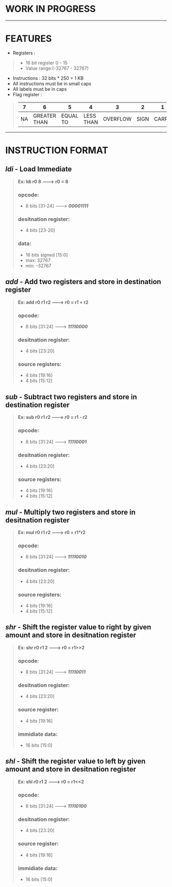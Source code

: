 # WORK IN PROGRESS

---

# FEATURES

- Registers : 
>- 16 bit register 0 - 15  
>- Value range:(-32767 - 32767)
- Instructions : 32 bits * 250 = 1 KB
- All instructions must be in small caps
- All labels must be in caps
- Flag register :
> |  7   |  6             |  5         |  4          |  3       |  2   |  1    |  0   |
> | ---- | -------------- | ---------- | ----------- | -------- | ---- | ----- | ---- |
> |  NA  |  GREATER THAN  |  EQUAL TO  |  LESS THAN  | OVERFLOW | SIGN | CARRY | ZERO |

---

<!-- (31)00000000(24) (23)0000(20) (19)0000(16) (15)0000(12) (11)0000(8) (7)0000(4) (3)0000(0) -->

# INSTRUCTION FORMAT

## ***ldi*** - Load Immediate 
>  **Ex: ldi r0 8 ---> r0 = 8**
> ### opcode: 
>- 8 bits [31-24] ---> ***00001111***  
> ### desitnation register: 
>- 4 bits [23-20]  
> ### data: 
>- 16 bits signed [15:0]  
>- max: 32767
>- min: -32767

## ***add*** - Add two registers and store in destination register
>  **Ex: add r0 r1 r2 ---> r0 = r1 + r2**
> ### opcode: 
>- 8 bits [31:24] ---> ***11110000***  
> ### desitnation register: 
>- 4 bits [23:20]  
> ### source registers:
>- 4 bits [19:16]
>- 4 bits [15:12]

## ***sub*** - Subtract two registers and store in destination register
>  **Ex: sub r0 r1 r2 ---> r0 = r1 - r2**
> ### opcode: 
>- 8 bits [31:24] ---> ***11110001***  
> ### desitnation register: 
>- 4 bits [23:20]  
> ### source registers:
>- 4 bits [19:16]
>- 4 bits [15:12]

## ***mul*** - Multiply two registers and store in desitnation register
>  **Ex: mul r0 r1 r2 ---> r0 = r1*r2**
> ### opcode: 
>- 8 bits [31:24] ---> ***11110010***  
> ### desitnation register: 
>- 4 bits [23:20]  
> ### source registers:
>- 4 bits [19:16]
>- 4 bits [15:12]

## ***shr*** - Shift the register value to right by given amount and store in desitnation register
>  **Ex: shr r0 r1 2 ---> r0 = r1>>2**
> ### opcode: 
>- 8 bits [31:24] ---> ***11110011***  
> ### desitnation register: 
>- 4 bits [23:20]  
> ### source register:
>- 4 bits [19:16]
> ### immidiate data:
>- 16 bits [15:0]

## ***shl*** - Shift the register value to left by given amount and store in desitnation register
>  **Ex: shl r0 r1 2 ---> r0 = r1<<2**
> ### opcode: 
>- 8 bits [31:24] ---> ***11110100***  
> ### desitnation register: 
>- 4 bits [23:20]  
> ### source register:
>- 4 bits [19:16]
> ### immidiate data:
>- 16 bits [15:0]